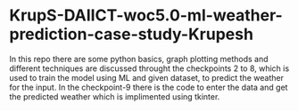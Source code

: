 # KrupS-DAIICT-woc5.0-ml-weather-prediction-case-study-Krupesh
In this repo there are some python basics, graph plotting methods and different techniques are discussed throught the checkpoints 2 to 8,
which is used to train the model using ML and given dataset, to predict the weather for the input.
In the checkpoint-9 there is the code to enter the data and get the predicted weather which is implimented using tkinter.
